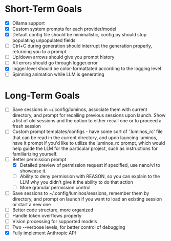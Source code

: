 # Short-Term Goals 
- [x] Ollama support
- [x] Custom system prompts for each provider/model
- [x] Default config file should be minimalistic, config.py should stop populating unpopulated fields
- [ ] Ctrl+C during generation should interrupt the generation properly, returning you to a prompt
- [ ] Up/down arrows should give you prompt history
- [ ] All errors should go through logger.error
- [x] logger.level should be color-formattated according to the logging level
- [ ] Spinning animation while LLM is generating

# Long-Term Goals
- [ ] Save sessions in ~/.config/luminos, associate them with current directory, and prompt for recalling previous sessions upon launch. Show a list of old sessions and the option to either recall one or to proceed a fresh session
- [ ] Custom prompt templates/configs - have some sort of '.luminos_rc' file that can be read in the current directory, and upon launcing luminos, have it prompt if you'd like to utilize the luminos_rc prompt, which would help guide the LLM for the particular project, such as instructions for familiarizing yourself.
- [ ] Better permission prompt
    - [x] Detailed preview of permission request if specified, use nano/vi to showcase it. 
    - [ ] Ability to deny permission with REASON, so you can explain to the LLM why you didn't give it the ability to do that action
    - [ ] More granular permission control
- [ ] Save sessions to ~/.config/luminos/sessions, remember them by directory, and prompt on launch if you want to load an existing session or start a new one
- [ ] Better code structure, more organized
- [ ] Handle token overflows properly
- [ ] Vision processing for supported models
- [ ] Two --verbose levels, for better control of debugging
- [x] Fully implement Anthropic API